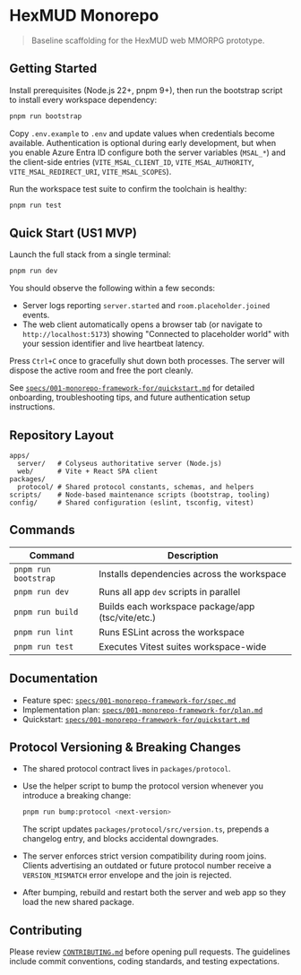 # HexMUD Monorepo

> Baseline scaffolding for the HexMUD web MMORPG prototype.

## Getting Started

Install prerequisites (Node.js 22+, pnpm 9+), then run the bootstrap script to install every workspace dependency:

```bash
pnpm run bootstrap
```

Copy `.env.example` to `.env` and update values when credentials become available. Authentication is optional during early development, but when you enable Azure Entra ID configure both the server variables (`MSAL_*`) and the client-side entries (`VITE_MSAL_CLIENT_ID`, `VITE_MSAL_AUTHORITY`, `VITE_MSAL_REDIRECT_URI`, `VITE_MSAL_SCOPES`).

Run the workspace test suite to confirm the toolchain is healthy:

```bash
pnpm run test
```

## Quick Start (US1 MVP)

Launch the full stack from a single terminal:

```bash
pnpm run dev
```

You should observe the following within a few seconds:

- Server logs reporting `server.started` and `room.placeholder.joined` events.
- The web client automatically opens a browser tab (or navigate to `http://localhost:5173`) showing "Connected to placeholder world" with your session identifier and live heartbeat latency.

Press `Ctrl+C` once to gracefully shut down both processes. The server will dispose the active room and free the port cleanly.

See [`specs/001-monorepo-framework-for/quickstart.md`](specs/001-monorepo-framework-for/quickstart.md) for detailed onboarding, troubleshooting tips, and future authentication setup instructions.

## Repository Layout

```
apps/
  server/   # Colyseus authoritative server (Node.js)
  web/      # Vite + React SPA client
packages/
  protocol/ # Shared protocol constants, schemas, and helpers
scripts/    # Node-based maintenance scripts (bootstrap, tooling)
config/     # Shared configuration (eslint, tsconfig, vitest)
```

## Commands

| Command            | Description                                        |
|--------------------|----------------------------------------------------|
| `pnpm run bootstrap` | Installs dependencies across the workspace         |
| `pnpm run dev`       | Runs all app `dev` scripts in parallel             |
| `pnpm run build`     | Builds each workspace package/app (tsc/vite/etc.)  |
| `pnpm run lint`      | Runs ESLint across the workspace                   |
| `pnpm run test`      | Executes Vitest suites workspace-wide              |

## Documentation

- Feature spec: [`specs/001-monorepo-framework-for/spec.md`](specs/001-monorepo-framework-for/spec.md)
- Implementation plan: [`specs/001-monorepo-framework-for/plan.md`](specs/001-monorepo-framework-for/plan.md)
- Quickstart: [`specs/001-monorepo-framework-for/quickstart.md`](specs/001-monorepo-framework-for/quickstart.md)

## Protocol Versioning & Breaking Changes

- The shared protocol contract lives in `packages/protocol`.
- Use the helper script to bump the protocol version whenever you introduce a breaking change:

  ```bash
  pnpm run bump:protocol <next-version>
  ```

  The script updates `packages/protocol/src/version.ts`, prepends a changelog entry, and blocks accidental downgrades.
- The server enforces strict version compatibility during room joins. Clients advertising an outdated or future protocol number receive a `VERSION_MISMATCH` error envelope and the join is rejected.
- After bumping, rebuild and restart both the server and web app so they load the new shared package.

## Contributing

Please review [`CONTRIBUTING.md`](CONTRIBUTING.md) before opening pull requests. The guidelines include commit conventions, coding standards, and testing expectations.

